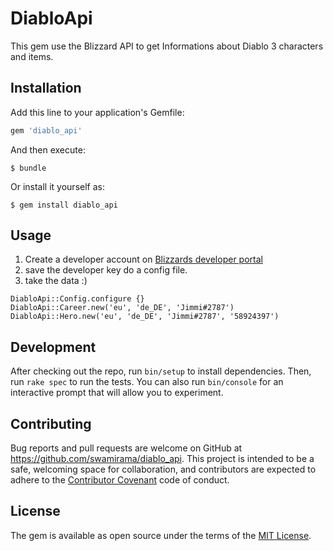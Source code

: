 # DiabloApi

This gem use the Blizzard API to get Informations about Diablo 3 characters and items.

## Installation

Add this line to your application's Gemfile:

```ruby
gem 'diablo_api'
```

And then execute:

    $ bundle

Or install it yourself as:

    $ gem install diablo_api

## Usage

1. Create a developer account on [Blizzards developer portal](https://dev.battle.net/)
2. save the developer key do a config file.
3. take the data :)

<!-- code -->


    DiabloApi::Config.configure {}
    DiabloApi::Career.new('eu', 'de_DE', 'Jimmi#2787')
    DiabloApi::Hero.new('eu', 'de_DE', 'Jimmi#2787', '58924397')

## Development

After checking out the repo, run `bin/setup` to install dependencies. Then, run `rake spec` to run the tests. You can also run `bin/console` for an interactive prompt that will allow you to experiment.

## Contributing

Bug reports and pull requests are welcome on GitHub at https://github.com/swamirama/diablo_api. This project is intended to be a safe, welcoming space for collaboration, and contributors are expected to adhere to the [Contributor Covenant](contributor-covenant.org) code of conduct.


## License

The gem is available as open source under the terms of the [MIT License](http://opensource.org/licenses/MIT).
